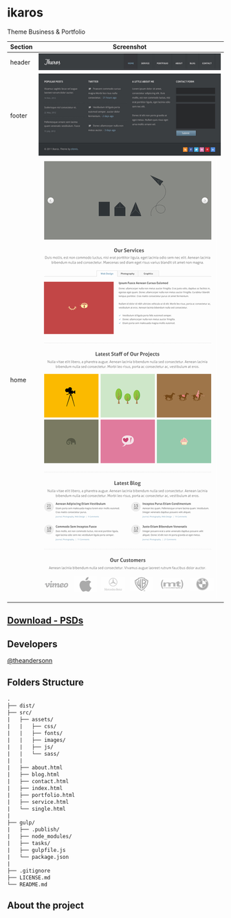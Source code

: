 # ikaros
Theme Business &amp; Portfolio


| Section  | Screenshot |
| -------- | ---------- |
| header   | ![header](src/assets/images/general/ikaros-header.jpg) |
| footer   | ![footer](src/assets/images/general/ikaros-footer.jpg) |
| home     | ![home](src/assets/images/general/ikaros-home.jpg) |

## [Download - PSDs](https://drive.google.com/file/d/0B7tB0AtEFK2bcGpId09mdGpWdW8/view?usp=sharing)

## Developers
[@theandersonn](https://github.com/theandersonn)

## Folders Structure
	.
	├── dist/
	├── src/
	|   ├── assets/
	|   |   ├── css/
	|   |   ├── fonts/
	|   |   ├── images/
	|   |   ├── js/
	|   |   └── sass/		
	|   |
	|   ├── about.html
	|   ├── blog.html
	|   ├── contact.html
	|   ├── index.html
	|   ├── portfolio.html
	|   ├── service.html		
	|   └── single.html
	|
	├── gulp/
	|   ├── .publish/
	|   ├── node_modules/
	|   ├── tasks/	
	|   ├── gulpfile.js
	|   └── package.json
	|									
	├── .gitignore
	├── LICENSE.md	
	└── README.md

## About the project